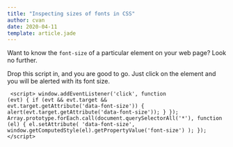 ```yaml
---
title: "Inspecting sizes of fonts in CSS"
author: cvan
date: 2020-04-11
template: article.jade
---
```


Want to know the <code>font-size</code> of a particular element on your web page? Look no further.

<span class="more"></span>

Drop this script in, and you are good to go. Just click on the element and you will be alerted with its font size.

<code><pre>
  &lt;script&gt;
    window.addEventListener('click', function (evt) {
      if (evt &amp;&amp; evt.target &amp;&amp; evt.target.getAttribute('data-font-size')) {
        alert(evt.target.getAttribute('data-font-size'));
      }
    });
    Array.prototype.forEach.call(document.querySelectorAll('*'), function (el) {
      el.setAttribute(
        'data-font-size',
        window.getComputedStyle(el).getPropertyValue('font-size')
      );
    });
  &lt;/script&gt;
</pre></code>